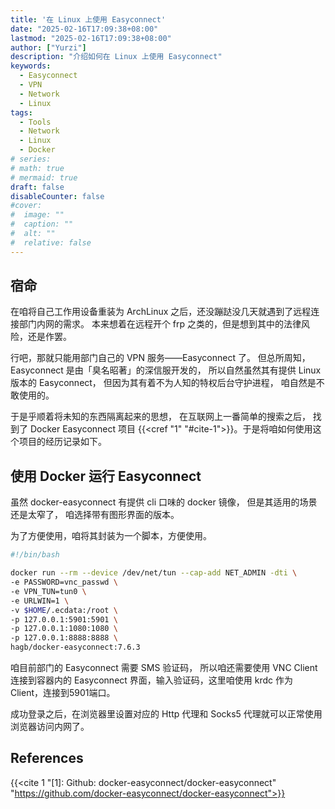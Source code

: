 ```yaml
---
title: '在 Linux 上使用 Easyconnect'
date: "2025-02-16T17:09:38+08:00"
lastmod: "2025-02-16T17:09:38+08:00"
author: ["Yurzi"]
description: "介绍如何在 Linux 上使用 Easyconnect"
keywords:
  - Easyconnect
  - VPN
  - Network
  - Linux
tags:
  - Tools
  - Network
  - Linux
  - Docker
# series:
# math: true
# mermaid: true
draft: false
disableCounter: false
#cover:
#  image: ""
#  caption: ""
#  alt: ""
#  relative: false
---
```


## 宿命

在咱将自己工作用设备重装为 ArchLinux 之后，还没蹦跶没几天就遇到了远程连接部门内网的需求。
本来想着在远程开个 frp 之类的，但是想到其中的法律风险，还是作罢。

行吧，那就只能用部门自己的 VPN 服务——Easyconnect 了。
但总所周知，Easyconnect 是由「臭名昭著」的深信服开发的，
所以自然虽然其有提供 Linux 版本的 Easyconnect，
但因为其有着不为人知的特权后台守护进程，
咱自然是不敢使用的。

于是乎顺着将未知的东西隔离起来的思想，
在互联网上一番简单的搜索之后，
找到了 Docker Easyconnect 项目 {{<cref "1" "#cite-1">}}。于是将咱如何使用这个项目的经历记录如下。

## 使用 Docker 运行 Easyconnect

虽然 docker-easyconnect 有提供 cli 口味的 docker 镜像，
但是其适用的场景还是太窄了，
咱选择带有图形界面的版本。

为了方便使用，咱将其封装为一个脚本，方便使用。

```bash
#!/bin/bash

docker run --rm --device /dev/net/tun --cap-add NET_ADMIN -dti \
-e PASSWORD=vnc_passwd \
-e VPN_TUN=tun0 \
-e URLWIN=1 \
-v $HOME/.ecdata:/root \
-p 127.0.0.1:5901:5901 \
-p 127.0.0.1:1080:1080 \
-p 127.0.0.1:8888:8888 \
hagb/docker-easyconnect:7.6.3
```

咱目前部门的 Easyconnect 需要 SMS 验证码，
所以咱还需要使用 VNC Client 连接到容器内的 Easyconnect 界面，输入验证码，这里咱使用 krdc 作为 Client，连接到5901端口。

成功登录之后，在浏览器里设置对应的 Http 代理和 Socks5 代理就可以正常使用浏览器访问内网了。

## References

{{<cite 1 "[1]: Github: docker-easyconnect/docker-easyconnect" "https://github.com/docker-easyconnect/docker-easyconnect">}}
